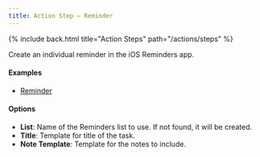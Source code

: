 ```yaml
---
title: Action Step – Reminder
---
```


{% include back.html title="Action Steps" path="/actions/steps" %}

Create an individual reminder in the iOS Reminders app.

#### Examples

- [Reminder](http://actions.getdrafts.com/a/1E8)

#### Options

- **List**: Name of the Reminders list to use. If not found, it will be created.
- **Title**: Template for title of the task.
- **Note Template**: Template for the notes to include.
